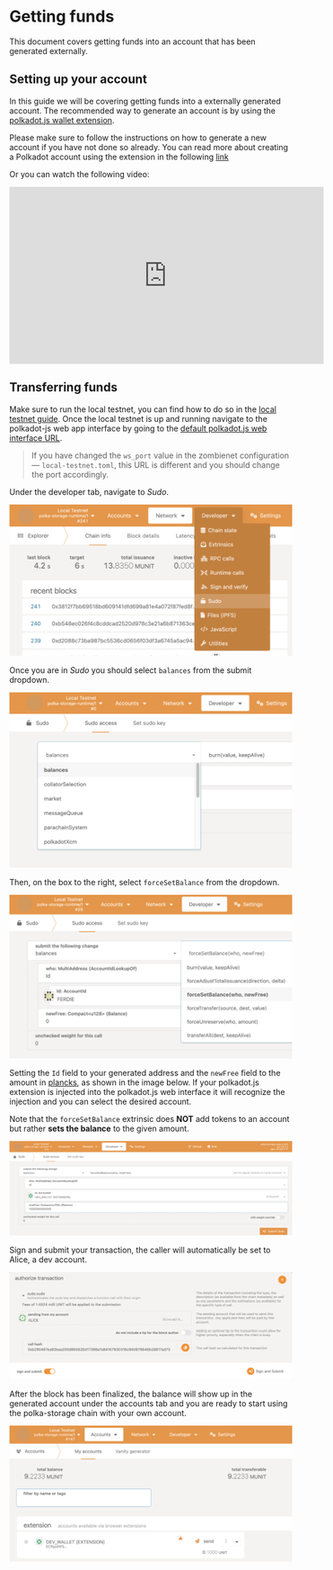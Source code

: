 # Getting funds

This document covers getting funds into an account that has been generated externally.

## Setting up your account

In this guide we will be covering getting funds into a externally generated account. The recommended way to generate an account is by using the [polkadot.js wallet extension](https://github.com/polkadot-js/extension).

Please make sure to follow the instructions on how to generate a new account if you have not done so already.
You can read more about creating a Polkadot account using the extension in the following [link](https://support.polkadot.network/support/solutions/articles/65000098878-how-to-create-a-dot-account#How-to-create-an-account-with-the-Polkadot-extension)

Or you can watch the following video:
<iframe
    style="display:block; margin-left:auto; margin-right:auto"
    width="560"
    height="315"
    src="https://www.youtube-nocookie.com/embed/DNU0p5G0Gqc?si=L_rsjH8zYDmNKVBB"
    title="YouTube video player"
    frameborder="0"
    allow="accelerometer; autoplay; clipboard-write; encrypted-media; gyroscope; picture-in-picture; web-share"
    referrerpolicy="strict-origin-when-cross-origin" allowfullscreen></iframe>

## Transferring funds

Make sure to run the local testnet, you can find how to do so in the [local testnet guide](index.md). Once the local testnet is up and running navigate to the polkadot-js web app interface by going to the [default polkadot.js web interface URL](https://polkadot.js.org/apps/?rpc=ws://127.0.0.1:42069).

> If you have changed the `ws_port` value in the zombienet configuration — `local-testnet.toml`,
> this URL is different and you should change the port accordingly.

Under the developer tab, navigate to *Sudo*.

![sudo selection](../../images/transfer-funds/developer-sudo.png)

Once you are in *Sudo* you should select `balances` from the submit dropdown.

![balance selection](../../images/transfer-funds/select-balance.png)

Then, on the box to the right, select `forceSetBalance` from the dropdown.

![force selection](../../images/transfer-funds/select-force.png)

Setting the `Id` field to your generated address and the `newFree` field to the amount in [plancks](../../glossary.md#planck),
as shown in the image below.
If your polkadot.js extension is injected into the polkadot.js web interface it will recognize the injection and you can select the desired account.

<div class="warning">

Note that the `forceSetBalance` extrinsic does **NOT** add tokens to an account but rather **sets the balance** to the given amount.

</div>

![balance forceSetBalance](../../images/transfer-funds/force-set-balance.png)

Sign and submit your transaction, the caller will automatically be set to Alice, a dev account.

![sign and submit](../../images/transfer-funds/sign-and-submit.png)

After the block has been finalized, the balance will show up in the generated account under the accounts tab and you are ready to start using the polka-storage chain with your own account.

![account balance](../../images/transfer-funds/account-balance.png)
